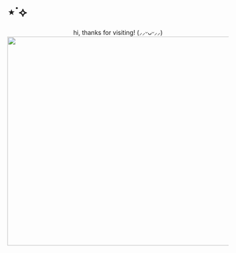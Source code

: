 # ⋆˙⟡
<div align="center">
hi, thanks for visiting! (⸝⸝ᵕᴗᵕ⸝⸝)
  <div align="center">
<img width="2000" height="477" alt="image" src="https://i.pinimg.com/originals/a1/1c/ff/a11cffa9b0fceaaaf022c79921c2f8c4.gif" />






















